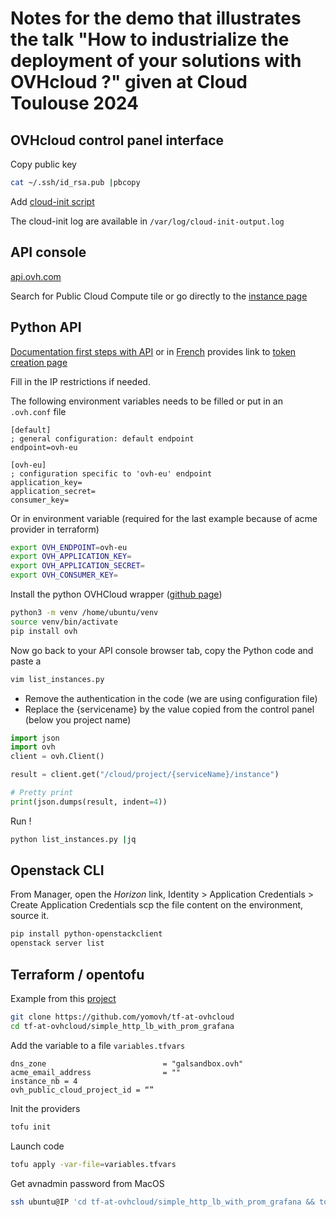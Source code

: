 # Notes for the demo that illustrates the talk "How to industrialize the deployment of your solutions with OVHcloud ?" given at Cloud Toulouse 2024

## OVHcloud control panel interface

Copy public key
```bash
cat ~/.ssh/id_rsa.pub |pbcopy	
```
Add [cloud-init script](cloud-init.yaml)

The cloud-init log are available in `/var/log/cloud-init-output.log`


## API console 

[api.ovh.com](https://api.ovh.com)

Search for Public Cloud Compute tile or go directly to the [instance page](https://eu.api.ovh.com/console/?section=%2Fcloud&branch=v1#get-/cloud/project/-serviceName-/instance)

## Python API 

[Documentation first steps with API](https://help.ovhcloud.com/csm/en-gb-api-getting-started-ovhcloud-api?id=kb_article_view&sysparm_article=KB0042784) or in [French](https://help.ovhcloud.com/csm/fr-api-getting-started-ovhcloud-api?id=kb_article_view&sysparm_article=KB0042789) provides link to [token creation page](https://api.ovh.com/createToken/?GET=/*&POST=/*&PUT=/*&DELETE=/*)

Fill in the IP restrictions if needed.

The following environment variables needs to be filled or put in an `.ovh.conf` file 

```
[default]
; general configuration: default endpoint
endpoint=ovh-eu

[ovh-eu]
; configuration specific to 'ovh-eu' endpoint
application_key=
application_secret=
consumer_key=
```

Or in environment variable (required for the last example because of acme provider in terraform)
```bash
export OVH_ENDPOINT=ovh-eu
export OVH_APPLICATION_KEY=
export OVH_APPLICATION_SECRET=
export OVH_CONSUMER_KEY=
```

Install the python OVHCloud wrapper ([github page](https://github.com/ovh/python-ovh))
```bash
python3 -m venv /home/ubuntu/venv
source venv/bin/activate
pip install ovh 
```

Now go back to your API console browser tab, copy the Python code and paste a 
```bash
vim list_instances.py
```
* Remove the authentication in the code (we are using configuration file)
* Replace the {servicename} by the value copied from the control panel (below you project name)

```python
import json
import ovh
client = ovh.Client()

result = client.get("/cloud/project/{serviceName}/instance")

# Pretty print
print(json.dumps(result, indent=4))
```

Run !
```sh
python list_instances.py |jq
```
 
## Openstack CLI 

From Manager, open the *Horizon* link, Identity > Application Credentials > Create Application Credentials 
scp the file content on the environment, source it. 

```bash
pip install python-openstackclient
openstack server list
```


## Terraform / opentofu

Example from this [project](https://github.com/yomovh/tf-at-ovhcloud)

```bash 
git clone https://github.com/yomovh/tf-at-ovhcloud
cd tf-at-ovhcloud/simple_http_lb_with_prom_grafana
```

Add the variable to a file `variables.tfvars`
```
dns_zone                          = "galsandbox.ovh"
acme_email_address                = ""
instance_nb = 4
ovh_public_cloud_project_id = “”
```


Init the providers
```bash
tofu init
```
Launch code
```bash
tofu apply -var-file=variables.tfvars
```

Get avnadmin password from MacOS
```bash
ssh ubuntu@IP 'cd tf-at-ovhcloud/simple_http_lb_with_prom_grafana && tofu output -raw grafana_password'|pbcopy
```
